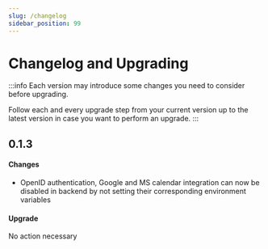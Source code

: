 ```yaml
---
slug: /changelog
sidebar_position: 99
---
```


# Changelog and Upgrading

:::info
Each version may introduce some changes you need to consider before upgrading.

Follow each and every upgrade step from your current version up to the latest version in case you want to perform an upgrade.
:::

## 0.1.3

#### Changes
- OpenID authentication, Google and MS calendar integration can now be disabled in backend by not setting their corresponding environment variables

#### Upgrade
No action necessary